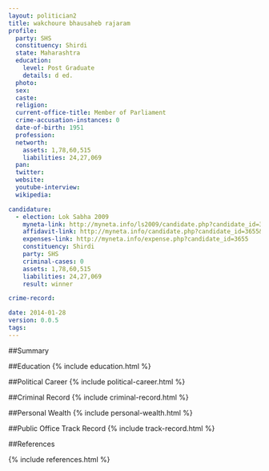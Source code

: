 ```yaml
---
layout: politician2
title: wakchoure bhausaheb rajaram
profile: 
  party: SHS
  constituency: Shirdi
  state: Maharashtra
  education: 
    level: Post Graduate
    details: d ed.
  photo: 
  sex: 
  caste: 
  religion: 
  current-office-title: Member of Parliament
  crime-accusation-instances: 0
  date-of-birth: 1951
  profession: 
  networth: 
    assets: 1,78,60,515
    liabilities: 24,27,069
  pan: 
  twitter: 
  website: 
  youtube-interview: 
  wikipedia: 

candidature: 
  - election: Lok Sabha 2009
    myneta-link: http://myneta.info/ls2009/candidate.php?candidate_id=3655
    affidavit-link: http://myneta.info/candidate.php?candidate_id=3655&scan=original
    expenses-link: http://myneta.info/expense.php?candidate_id=3655
    constituency: Shirdi 
    party: SHS
    criminal-cases: 0
    assets: 1,78,60,515
    liabilities: 24,27,069
    result: winner 

crime-record: 

date: 2014-01-28
version: 0.0.5
tags: 
---
```

##Summary


##Education
{% include education.html %}


##Political Career
{% include political-career.html %}


##Criminal Record
{% include criminal-record.html %}


##Personal Wealth
{% include personal-wealth.html %}


##Public Office Track Record
{% include track-record.html %}


##References


{% include references.html %}